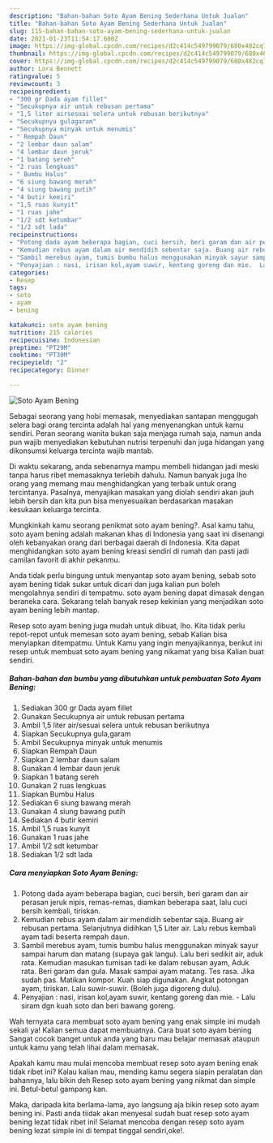 ```yaml
---
description: "Bahan-bahan Soto Ayam Bening Sederhana Untuk Jualan"
title: "Bahan-bahan Soto Ayam Bening Sederhana Untuk Jualan"
slug: 115-bahan-bahan-soto-ayam-bening-sederhana-untuk-jualan
date: 2021-01-23T11:54:17.600Z
image: https://img-global.cpcdn.com/recipes/d2c414c549799079/680x482cq70/soto-ayam-bening-foto-resep-utama.jpg
thumbnail: https://img-global.cpcdn.com/recipes/d2c414c549799079/680x482cq70/soto-ayam-bening-foto-resep-utama.jpg
cover: https://img-global.cpcdn.com/recipes/d2c414c549799079/680x482cq70/soto-ayam-bening-foto-resep-utama.jpg
author: Lora Bennett
ratingvalue: 5
reviewcount: 3
recipeingredient:
- "300 gr Dada ayam fillet"
- "Secukupnya air untuk rebusan pertama"
- "1,5 liter airsesuai selera untuk rebusan berikutnya"
- "Secukupnya gulagaram"
- "Secukupnya minyak untuk menumis"
- " Rempah Daun"
- "2 lembar daun salam"
- "4 lembar daun jeruk"
- "1 batang sereh"
- "2 ruas lengkuas"
- " Bumbu Halus"
- "6 siung bawang merah"
- "4 siung bawang putih"
- "4 butir kemiri"
- "1,5 ruas kunyit"
- "1 ruas jahe"
- "1/2 sdt ketumbar"
- "1/2 sdt lada"
recipeinstructions:
- "Potong dada ayam beberapa bagian, cuci bersih, beri garam dan air perasan jeruk nipis, remas-remas, diamkan beberapa saat, lalu cuci bersih kembali, tiriskan."
- "Kemudian rebus ayam dalam air mendidih sebentar saja. Buang air rebusan pertama. Selanjutnya didihkan 1,5 Liter air. Lalu rebus kembali ayam tadi beserta rempah daun."
- "Sambil merebus ayam, tumis bumbu halus menggunakan minyak sayur sampai harum dan matang (supaya gak langu). Lalu beri sedikit air, aduk rata. Kemudian masukan tumisan tadi ke dalam rebusan ayam, Aduk rata. Beri garam dan gula. Masak sampai ayam matang. Tes rasa. Jika sudah pas. Matikan kompor. Kuah siap digunakan. Angkat potongan ayam, tiriskan. Lalu suwir-suwir. (Boleh juga digoreng dulu)."
- "Penyajian : nasi, irisan kol,ayam suwir, kentang goreng dan mie.  Lalu siram dgn kuah soto dan beri bawang goreng."
categories:
- Resep
tags:
- soto
- ayam
- bening

katakunci: soto ayam bening 
nutrition: 215 calories
recipecuisine: Indonesian
preptime: "PT29M"
cooktime: "PT30M"
recipeyield: "2"
recipecategory: Dinner

---
```



![Soto Ayam Bening](https://img-global.cpcdn.com/recipes/d2c414c549799079/680x482cq70/soto-ayam-bening-foto-resep-utama.jpg)

Sebagai seorang yang hobi memasak, menyediakan santapan menggugah selera bagi orang tercinta adalah hal yang menyenangkan untuk kamu sendiri. Peran seorang  wanita bukan saja menjaga rumah saja, namun anda pun wajib menyediakan kebutuhan nutrisi terpenuhi dan juga hidangan yang dikonsumsi keluarga tercinta wajib mantab.

Di waktu  sekarang, anda sebenarnya mampu membeli hidangan jadi meski tanpa harus ribet memasaknya terlebih dahulu. Namun banyak juga lho orang yang memang mau menghidangkan yang terbaik untuk orang tercintanya. Pasalnya, menyajikan masakan yang diolah sendiri akan jauh lebih bersih dan kita pun bisa menyesuaikan berdasarkan masakan kesukaan keluarga tercinta. 



Mungkinkah kamu seorang penikmat soto ayam bening?. Asal kamu tahu, soto ayam bening adalah makanan khas di Indonesia yang saat ini disenangi oleh kebanyakan orang dari berbagai daerah di Indonesia. Kita dapat menghidangkan soto ayam bening kreasi sendiri di rumah dan pasti jadi camilan favorit di akhir pekanmu.

Anda tidak perlu bingung untuk menyantap soto ayam bening, sebab soto ayam bening tidak sukar untuk dicari dan juga kalian pun boleh mengolahnya sendiri di tempatmu. soto ayam bening dapat dimasak dengan beraneka cara. Sekarang telah banyak resep kekinian yang menjadikan soto ayam bening lebih mantap.

Resep soto ayam bening juga mudah untuk dibuat, lho. Kita tidak perlu repot-repot untuk memesan soto ayam bening, sebab Kalian bisa menyiapkan ditempatmu. Untuk Kamu yang ingin menyajikannya, berikut ini resep untuk membuat soto ayam bening yang nikamat yang bisa Kalian buat sendiri.

<!--inarticleads1-->

##### Bahan-bahan dan bumbu yang dibutuhkan untuk pembuatan Soto Ayam Bening:

1. Sediakan 300 gr Dada ayam fillet
1. Gunakan Secukupnya air untuk rebusan pertama
1. Ambil 1,5 liter air/sesuai selera untuk rebusan berikutnya
1. Siapkan Secukupnya gula,garam
1. Ambil Secukupnya minyak untuk menumis
1. Siapkan  Rempah Daun
1. Siapkan 2 lembar daun salam
1. Gunakan 4 lembar daun jeruk
1. Siapkan 1 batang sereh
1. Gunakan 2 ruas lengkuas
1. Siapkan  Bumbu Halus
1. Sediakan 6 siung bawang merah
1. Gunakan 4 siung bawang putih
1. Sediakan 4 butir kemiri
1. Ambil 1,5 ruas kunyit
1. Gunakan 1 ruas jahe
1. Ambil 1/2 sdt ketumbar
1. Sediakan 1/2 sdt lada




<!--inarticleads2-->

##### Cara menyiapkan Soto Ayam Bening:

1. Potong dada ayam beberapa bagian, cuci bersih, beri garam dan air perasan jeruk nipis, remas-remas, diamkan beberapa saat, lalu cuci bersih kembali, tiriskan.
1. Kemudian rebus ayam dalam air mendidih sebentar saja. Buang air rebusan pertama. Selanjutnya didihkan 1,5 Liter air. Lalu rebus kembali ayam tadi beserta rempah daun.
1. Sambil merebus ayam, tumis bumbu halus menggunakan minyak sayur sampai harum dan matang (supaya gak langu). Lalu beri sedikit air, aduk rata. Kemudian masukan tumisan tadi ke dalam rebusan ayam, Aduk rata. Beri garam dan gula. Masak sampai ayam matang. Tes rasa. Jika sudah pas. Matikan kompor. Kuah siap digunakan. Angkat potongan ayam, tiriskan. Lalu suwir-suwir. (Boleh juga digoreng dulu).
1. Penyajian : nasi, irisan kol,ayam suwir, kentang goreng dan mie.  - Lalu siram dgn kuah soto dan beri bawang goreng.




Wah ternyata cara membuat soto ayam bening yang enak simple ini mudah sekali ya! Kalian semua dapat membuatnya. Cara buat soto ayam bening Sangat cocok banget untuk anda yang baru mau belajar memasak ataupun untuk kamu yang telah lihai dalam memasak.

Apakah kamu mau mulai mencoba membuat resep soto ayam bening enak tidak ribet ini? Kalau kalian mau, mending kamu segera siapin peralatan dan bahannya, lalu bikin deh Resep soto ayam bening yang nikmat dan simple ini. Betul-betul gampang kan. 

Maka, daripada kita berlama-lama, ayo langsung aja bikin resep soto ayam bening ini. Pasti anda tiidak akan menyesal sudah buat resep soto ayam bening lezat tidak ribet ini! Selamat mencoba dengan resep soto ayam bening lezat simple ini di tempat tinggal sendiri,oke!.

